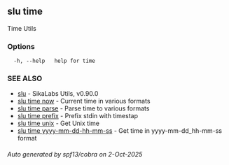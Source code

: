 ## slu time

Time Utils

### Options

```
  -h, --help   help for time
```

### SEE ALSO

* [slu](slu.md)	 - SikaLabs Utils, v0.90.0
* [slu time now](slu_time_now.md)	 - Current time in various formats
* [slu time parse](slu_time_parse.md)	 - Parse time to various formats
* [slu time prefix](slu_time_prefix.md)	 - Prefix stdin with timestap
* [slu time unix](slu_time_unix.md)	 - Get Unix time
* [slu time yyyy-mm-dd-hh-mm-ss](slu_time_yyyy-mm-dd-hh-mm-ss.md)	 - Get time in yyyy-mm-dd_hh-mm-ss format

###### Auto generated by spf13/cobra on 2-Oct-2025

